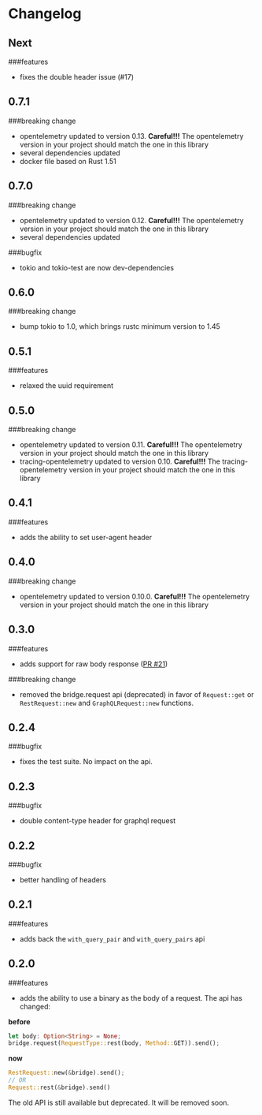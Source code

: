 # Changelog

## Next

###features
- fixes the double header issue (#17)

## 0.7.1

###breaking change
- opentelemetry updated to version 0.13. **Careful!!!** The opentelemetry version in your project should match the one in this library
- several dependencies updated
- docker file based on Rust 1.51

## 0.7.0

###breaking change
- opentelemetry updated to version 0.12. **Careful!!!** The opentelemetry version in your project should match the one in this library
- several dependencies updated    

###bugfix
- tokio and tokio-test are now dev-dependencies

## 0.6.0
###breaking change
- bump tokio to 1.0, which brings rustc minimum version to 1.45

## 0.5.1
###features
- relaxed the uuid requirement

## 0.5.0
###breaking change
- opentelemetry updated to version 0.11. **Careful!!!** The opentelemetry version in your project should match the one in this library
- tracing-opentelemetry updated to version 0.10. **Careful!!!** The tracing-opentelemetry version in your project should match the one in this library

## 0.4.1
###features
- adds the ability to set user-agent header

## 0.4.0
###breaking change
- opentelemetry updated to version 0.10.0. **Careful!!!** The opentelemetry version in your project should match the one in this library

## 0.3.0
###features
- adds support for raw body response ([PR #21](https://github.com/primait/bridge.rs/pull/21))

###breaking change
- removed the bridge.request api (deprecated) in favor of `Request::get` or `RestRequest::new` and `GraphQLRequest::new` functions.

## 0.2.4
###bugfix
- fixes the test suite. No impact on the api.

## 0.2.3
###bugfix
- double content-type header for graphql request

## 0.2.2
###bugfix
- better handling of headers

## 0.2.1
###features
- adds back the `with_query_pair` and `with_query_pairs` api

## 0.2.0
###features
- adds the ability to use a binary as the body of a request. The api has changed:

**before**
```rust
let body: Option<String> = None;
bridge.request(RequestType::rest(body, Method::GET)).send();
```

**now**

```rust
RestRequest::new(&bridge).send();
// OR
Request::rest(&bridge).send()
```

The old API is still available but deprecated. It will be removed soon.
